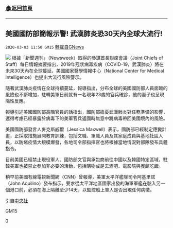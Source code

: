 ###  [:house:返回首頁](https://github.com/ourhimalayas/txt)
---

## 美國國防部簡報示警! 武漢肺炎恐30天內全球大流行!
`2020-03-03 11:50 GM15` [轉載自GNews](https://gnews.org/zh-hant/130420/)

![](https://s3-ap-northeast-1.amazonaws.com/news.guo.offload.media/wp-content/uploads/2020/03/03114739/S1-BY175_0219JE_M_20190219120802.jpg)
根據「新聞週刊」（Newsweek）取得的參謀首長聯席會議（Joint Chiefs of Staff）每日情報摘要指出，2019年冠狀病毒疾病（COVID-19，武漢肺炎）將在未來30天內在全球蔓延，美國國家醫學情報中心（National Center for Medical Intelligence）也提出大流行風險警示。

隨著武漢肺炎疫情在全球持續蔓延，報導指出，分布全球的美國國防部人員面臨的風險也不斷增加，駐韓美軍日前就有一名現年23歲的官兵確診，他的妻子也呈現陽性反應。

報導引述美國國防部高階官員的話指出，國防部擔憂武漢肺炎對任務準備的影響，還得考慮已經暴露於病毒下的美軍官兵返國時無意中將病毒帶回美國境內的風險。

美國國防部發言人麥克斯威爾（Jessica Maxwell）表示，國防部已經制定應變計畫，正採取措施展開教育訓練，包括文職、軍職人員及其家庭成員與基地社區人員，以防堵疫情大規模爆發，各地司令部指揮官也將根據當地情況對部隊發布具體指令。

目前美國已經禁止現役軍人、國防部文官與承包商前往中國以及韓國特定區域，駐韓美軍也被禁止參加非必要的活動，包括購物或是去酒吧、電影院與餐館吃飯。

稍早前美國有線電視新聞網（CNN）曾報導，美軍太平洋艦隊司令阿基里諾（John Aquilino）發布指示，要求從太平洋地區國家出發的海軍軍艦在駛入另一個港口前，必須在海上隔離至少14天，以監控船上軍人是否出現任何病徵。

引自[中央社](https://www.cna.com.tw/news/aopl/202003030420.aspx)

GM15

0
